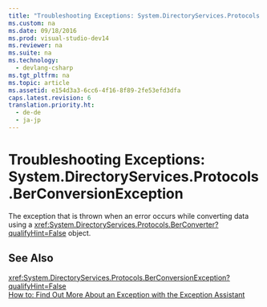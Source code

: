 ```yaml
---
title: "Troubleshooting Exceptions: System.DirectoryServices.Protocols.BerConversionException"
ms.custom: na
ms.date: 09/18/2016
ms.prod: visual-studio-dev14
ms.reviewer: na
ms.suite: na
ms.technology: 
  - devlang-csharp
ms.tgt_pltfrm: na
ms.topic: article
ms.assetid: e154d3a3-6cc6-4f16-8f89-2fe53efd3dfa
caps.latest.revision: 6
translation.priority.ht: 
  - de-de
  - ja-jp
---
```

# Troubleshooting Exceptions: System.DirectoryServices.Protocols.BerConversionException
The exception that is thrown when an error occurs while converting data using a <xref:System.DirectoryServices.Protocols.BerConverter?qualifyHint=False> object.  
  
## See Also  
 <xref:System.DirectoryServices.Protocols.BerConversionException?qualifyHint=False>   
 [How to: Find Out More About an Exception with the Exception Assistant](../Topic/How%20to:%20Use%20the%20Exception%20Assistant.md)